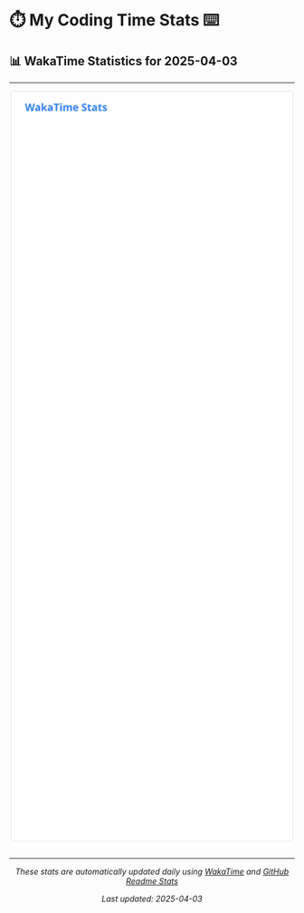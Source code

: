 # ⏱️ My Coding Time Stats ⌨️

## 📊 WakaTime Statistics for 2025-04-03

---

<div align="center">

<img src="./images/wakatime-stats-2025-04-03.svg" alt="WakaTime Stats" width="500">

</div>

---

<div align="center">

*These stats are automatically updated daily using [WakaTime](https://wakatime.com) and [GitHub Readme Stats](https://github.com/anuraghazra/github-readme-stats)*

*Last updated: 2025-04-03*
</div>
